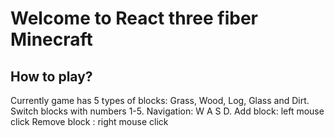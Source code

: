 # Welcome to React three fiber Minecraft

## How to play?

Currently game has 5 types of blocks: Grass, Wood, Log, Glass and Dirt.
Switch blocks with numbers 1-5.
Navigation: W A S D.
Add block: left mouse click
Remove block : right mouse click
